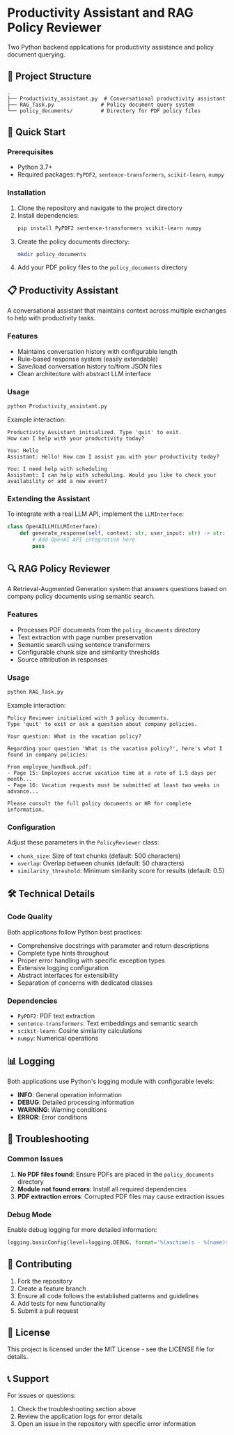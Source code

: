 # Productivity Assistant and RAG Policy Reviewer

Two Python backend applications for productivity assistance and policy document querying.

## 📁 Project Structure

```
.
├── Productivity_assistant.py  # Conversational productivity assistant
├── RAG_Task.py               # Policy document query system
└── policy_documents/         # Directory for PDF policy files
```

## 🚀 Quick Start

### Prerequisites

- Python 3.7+
- Required packages: `PyPDF2`, `sentence-transformers`, `scikit-learn`, `numpy`

### Installation

1. Clone the repository and navigate to the project directory
2. Install dependencies:
   ```bash
   pip install PyPDF2 sentence-transformers scikit-learn numpy
   ```
3. Create the policy documents directory:
   ```bash
   mkdir policy_documents
   ```
4. Add your PDF policy files to the `policy_documents` directory

## 📋 Productivity Assistant

A conversational assistant that maintains context across multiple exchanges to help with productivity tasks.

### Features

- Maintains conversation history with configurable length
- Rule-based response system (easily extendable)
- Save/load conversation history to/from JSON files
- Clean architecture with abstract LLM interface

### Usage

```bash
python Productivity_assistant.py
```

Example interaction:
```
Productivity Assistant initialized. Type 'quit' to exit.
How can I help with your productivity today?

You: Hello
Assistant: Hello! How can I assist you with your productivity today?

You: I need help with scheduling
Assistant: I can help with scheduling. Would you like to check your availability or add a new event?
```

### Extending the Assistant

To integrate with a real LLM API, implement the `LLMInterface`:

```python
class OpenAILLM(LLMInterface):
    def generate_response(self, context: str, user_input: str) -> str:
        # Add OpenAI API integration here
        pass
```

## 🔍 RAG Policy Reviewer

A Retrieval-Augmented Generation system that answers questions based on company policy documents using semantic search.

### Features

- Processes PDF documents from the `policy_documents` directory
- Text extraction with page number preservation
- Semantic search using sentence transformers
- Configurable chunk size and similarity thresholds
- Source attribution in responses

### Usage

```bash
python RAG_Task.py
```

Example interaction:
```
Policy Reviewer initialized with 3 policy documents.
Type 'quit' to exit or ask a question about company policies.

Your question: What is the vacation policy?

Regarding your question 'What is the vacation policy?', here's what I found in company policies:

From employee_handbook.pdf:
- Page 15: Employees accrue vacation time at a rate of 1.5 days per month...
- Page 16: Vacation requests must be submitted at least two weeks in advance...

Please consult the full policy documents or HR for complete information.
```

### Configuration

Adjust these parameters in the `PolicyReviewer` class:
- `chunk_size`: Size of text chunks (default: 500 characters)
- `overlap`: Overlap between chunks (default: 50 characters)
- `similarity_threshold`: Minimum similarity score for results (default: 0.5)

## 🛠️ Technical Details

### Code Quality

Both applications follow Python best practices:
- Comprehensive docstrings with parameter and return descriptions
- Complete type hints throughout
- Proper error handling with specific exception types
- Extensive logging configuration
- Abstract interfaces for extensibility
- Separation of concerns with dedicated classes

### Dependencies

- `PyPDF2`: PDF text extraction
- `sentence-transformers`: Text embeddings and semantic search
- `scikit-learn`: Cosine similarity calculations
- `numpy`: Numerical operations

## 📊 Logging

Both applications use Python's logging module with configurable levels:
- **INFO**: General operation information
- **DEBUG**: Detailed processing information
- **WARNING**: Warning conditions
- **ERROR**: Error conditions

## 🐛 Troubleshooting

### Common Issues

1. **No PDF files found**: Ensure PDFs are placed in the `policy_documents` directory
2. **Module not found errors**: Install all required dependencies
3. **PDF extraction errors**: Corrupted PDF files may cause extraction issues

### Debug Mode

Enable debug logging for more detailed information:
```python
logging.basicConfig(level=logging.DEBUG, format='%(asctime)s - %(name)s - %(levelname)s - %(message)s')
```

## 🤝 Contributing

1. Fork the repository
2. Create a feature branch
3. Ensure all code follows the established patterns and guidelines
4. Add tests for new functionality
5. Submit a pull request

## 📄 License

This project is licensed under the MIT License - see the LICENSE file for details.

## 📞 Support

For issues or questions:
1. Check the troubleshooting section above
2. Review the application logs for error details
3. Open an issue in the repository with specific error information
